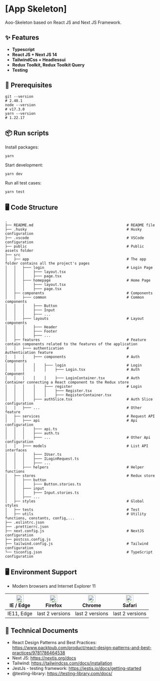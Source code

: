 # [App Skeleton]

Aoo-Skeleton based on React JS and Next JS Framework.

## ✨ Features 

- **Typescript**
- **React JS + Next JS 14**
- **TailwindCss + Headlessui**
- **Redux Toolkit, Redux Toolkit Query**
- **Testing**

## 🔨 Prerequisites

    git --version
    # 2.40.1
    node --version
    # v17.3.0
    yarn --version
    # 1.22.17

## 📦 Run scripts

Install packages:

    yarn

Start development:

    yarn dev

Run all test cases:

    yarn test

## 🖥 Code Structure

```shell
.
├── README.md                                           # README file
├── .husky                                              # Husky configuration
├── .vscode                                             # VSCode configuration
├── public                                              # Public assets folder
├── src
│   ├── app                                             # The app folder contains all the project's pages
│   │   ├─── login                                      # Login Page
│   │   │    ├─── layout.tsx     
│   │   │    ├─── page.tsx   
│   │   ├─── homepage                                   # Home Page
│   │   │    ├─── layout.tsx     
│   │   │    ├─── page.tsx   
│   ├── components                                      # Components
│   │   ├─── common                                     # Common components
│   │   │    ├─── Button         
│   │   │    ├─── Input          
│   │   │    ├─── ...         
│   │   ├─── layouts                                    # Layout components
│   │   │    ├─── Header     
│   │   │    ├─── Footer
│   │   │    ├─── ...        
│   ├── features                                        # Feature contain components related to the features of the application
│   │   ├─── authentication                             # Authentication feature
│   │   │    ├─── components                            # Auth Components
│   │   │    │    ├─── login                            # Login
│   │   │    │    │    ├─── Login.tsx                   # Auth Component
│   │   │    │    │    ├─── LoginContainer.tsx          # Auth Container connecting a React component to the Redux store
│   │   │    │    ├─── register                         # Login
│   │   │    │    │    ├─── Register.tsx                 
│   │   │    │    │    ├─── RegisterContainer.tsx       
│   │   │    ├─── authSlice.tsx                         # Auth Slice configuration
│   │   ├─── ...                                        # Other feature
│   ├── services                                        # Request API
│   │   ├─── api                                        # Api configuration
│   │   │    ├─── api.ts               
│   │   │    ├─── auth.ts               
│   │   │    ├─── ...                                   # Other Api configuration
│   │   ├─── models                                     # List API interfaces
│   │   │    ├─── IUser.ts              
│   │   │    ├─── ILoginRequest.ts      
│   │   │    ├─── ...                   
│   │   ├─── helpers                                    # Helper functions
│   ├── stores                                          # Redux store
│   │   ├─── button    
│   │   │    ├─── Button.stories.ts           
│   │   ├─── input    
│   │   │    ├─── Input.stories.ts       
│   │   ├─── ...    
│   ├── styles                                          # Global styles
│   ├── tests                                           # Test
│   ├── utils                                           # Utility functions, constants, config,...
├── .eslintrc.json              
├── .prettierrc.json
├── next.config.js                                      # NextJS configuration
├── postcss.config.js   
├── tailwind.config.js                                  # Tailwind configuration
└── tsconfig.json                                       # TypeScript configuration
```

## 🖥 Environment Support

- Modern browsers and Internet Explorer 11

| [<img src="https://raw.githubusercontent.com/alrra/browser-logos/master/src/edge/edge_48x48.png" alt="IE / Edge" width="24px" height="24px" />](http://godban.github.io/browsers-support-badges/)<br>IE / Edge | [<img src="https://raw.githubusercontent.com/alrra/browser-logos/master/src/firefox/firefox_48x48.png" alt="Firefox" width="24px" height="24px" />](http://godban.github.io/browsers-support-badges/)<br>Firefox | [<img src="https://raw.githubusercontent.com/alrra/browser-logos/master/src/chrome/chrome_48x48.png" alt="Chrome" width="24px" height="24px" />](http://godban.github.io/browsers-support-badges/)<br>Chrome | [<img src="https://raw.githubusercontent.com/alrra/browser-logos/master/src/safari/safari_48x48.png" alt="Safari" width="24px" height="24px" />](http://godban.github.io/browsers-support-badges/)<br>Safari |
| --- | --- | --- | --- |
| IE11, Edge | last 2 versions | last 2 versions | last 2 versions | last 2 versions |

## 📙 Technical Documents

- React Design Patterns and Best Practices: https://www.packtpub.com/product/react-design-patterns-and-best-practices/9781786464538
- Next JS: https://nextjs.org/docs
- Tailwind: https://tailwindcss.com/docs/installation
- JestJs - testing framework: https://jestjs.io/docs/getting-started
- @testing-library: https://testing-library.com/docs/
